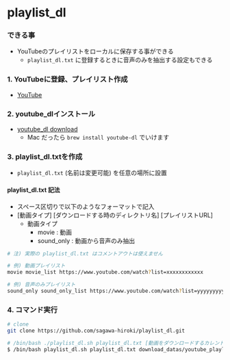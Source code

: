# playlist_dl

### できる事
- YouTubeのプレイリストをローカルに保存する事ができる
  - `playlist_dl.txt` に登録するときに音声のみを抽出する設定もできる

### 1. YouTubeに登録、プレイリスト作成
- [YouTube](https://youtube.com)

### 2. youtube_dlインストール

- [youtube_dl download](https://ytdl-org.github.io/youtube-dl/download.html)
  - Mac だったら `brew install youtube-dl` でいけます

### 3. playlist_dl.txtを作成
- `playlist_dl.txt` (名前は変更可能) を任意の場所に設置

#### playlist_dl.txt 記法
- スペース区切りで以下のようなフォーマットで記入
- [動画タイプ] [ダウンロードする時のディレクトリ名] [プレイリストURL]
  - 動画タイプ
    - movie : 動画
    - sound_only : 動画から音声のみ抽出
```bash
# 注) 実際の playlist_dl.txt はコメントアウトは使えません

# 例) 動画プレイリスト
movie movie_list https://www.youtube.com/watch?list=xxxxxxxxxxxx

# 例) 音声のみプレイリスト
sound_only sound_only_list https://www.youtube.com/watch?list=yyyyyyyyyy
```

### 4. コマンド実行
```bash
# clone
git clone https://github.com/sagawa-hiroki/playlist_dl.git

# /bin/bash ./playlist_dl.sh playlist_dl.txt [動画をダウンロードするカレントディレクトリ]
$ /bin/bash playlist_dl.sh playlist_dl.txt download_datas/youtube_playlist
```
